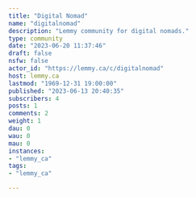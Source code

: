 ```yaml
---
title: "Digital Nomad" 
name: "digitalnomad"
description: "Lemmy community for digital nomads."
type: community
date: "2023-06-20 11:37:46"
draft: false
nsfw: false
actor_id: "https://lemmy.ca/c/digitalnomad"
host: lemmy.ca
lastmod: "1969-12-31 19:00:00"
published: "2023-06-13 20:40:35"
subscribers: 4
posts: 1
comments: 2
weight: 1
dau: 0
wau: 0
mau: 0
instances:
- "lemmy_ca"
tags: 
- "lemmy_ca"

---
```

